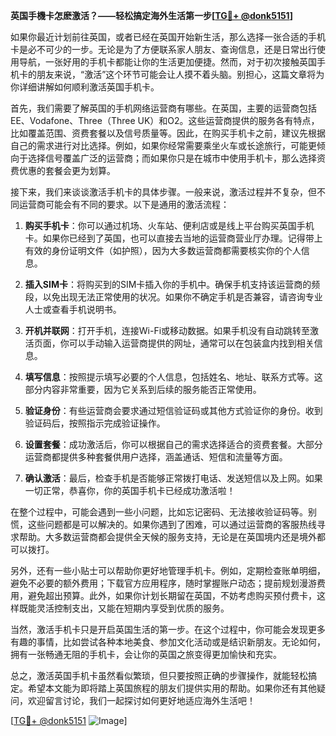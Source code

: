**英国手機卡怎麽激活？——轻松搞定海外生活第一步[[TG💪+ @donk5151](https://t.me/s/donk5151)]**

如果你最近计划前往英国，或者已经在英国开始新生活，那么选择一张合适的手机卡是必不可少的一步。无论是为了方便联系家人朋友、查询信息，还是日常出行使用导航，一张好用的手机卡都能让你的生活更加便捷。然而，对于初次接触英国手机卡的朋友来说，“激活”这个环节可能会让人摸不着头脑。别担心，这篇文章将为你详细讲解如何顺利激活英国手机卡。

首先，我们需要了解英国的手机网络运营商有哪些。在英国，主要的运营商包括EE、Vodafone、Three（Three UK）和O2。这些运营商提供的服务各有特点，比如覆盖范围、资费套餐以及信号质量等。因此，在购买手机卡之前，建议先根据自己的需求进行对比选择。例如，如果你经常需要乘坐火车或长途旅行，可能更倾向于选择信号覆盖广泛的运营商；而如果你只是在城市中使用手机卡，那么选择资费优惠的套餐会更为划算。

接下来，我们来谈谈激活手机卡的具体步骤。一般来说，激活过程并不复杂，但不同运营商可能会有不同的要求。以下是通用的激活流程：

1. **购买手机卡**：你可以通过机场、火车站、便利店或是线上平台购买英国手机卡。如果你已经到了英国，也可以直接去当地的运营商营业厅办理。记得带上有效的身份证明文件（如护照），因为大多数运营商都需要核实你的个人信息。

2. **插入SIM卡**：将购买到的SIM卡插入你的手机中。确保手机支持该运营商的频段，以免出现无法正常使用的状况。如果你不确定手机是否兼容，请咨询专业人士或查看手机说明书。

3. **开机并联网**：打开手机，连接Wi-Fi或移动数据。如果手机没有自动跳转至激活页面，你可以手动输入运营商提供的网址，通常可以在包装盒内找到相关信息。

4. **填写信息**：按照提示填写必要的个人信息，包括姓名、地址、联系方式等。这部分内容非常重要，因为它关系到后续的服务能否正常使用。

5. **验证身份**：有些运营商会要求通过短信验证码或其他方式验证你的身份。收到验证码后，按照指示完成验证操作。

6. **设置套餐**：成功激活后，你可以根据自己的需求选择适合的资费套餐。大部分运营商都提供多种套餐供用户选择，涵盖通话、短信和流量等方面。

7. **确认激活**：最后，检查手机是否能够正常拨打电话、发送短信以及上网。如果一切正常，恭喜你，你的英国手机卡已经成功激活啦！

在整个过程中，可能会遇到一些小问题，比如忘记密码、无法接收验证码等。别慌，这些问题都是可以解决的。如果你遇到了困难，可以通过运营商的客服热线寻求帮助。大多数运营商都会提供全天候的服务支持，无论是在英国境内还是境外都可以拨打。

另外，还有一些小贴士可以帮助你更好地管理手机卡。例如，定期检查账单明细，避免不必要的额外费用；下载官方应用程序，随时掌握账户动态；提前规划漫游费用，避免超出预算。此外，如果你计划长期留在英国，不妨考虑购买预付费卡，这样既能灵活控制支出，又能在短期内享受到优质的服务。

当然，激活手机卡只是开启英国生活的第一步。在这个过程中，你可能会发现更多有趣的事情，比如尝试各种本地美食、参加文化活动或是结识新朋友。无论如何，拥有一张畅通无阻的手机卡，会让你的英国之旅变得更加愉快和充实。

总之，激活英国手机卡虽然看似繁琐，但只要按照正确的步骤操作，就能轻松搞定。希望本文能为即将踏上英国旅程的朋友们提供实用的帮助。如果你还有其他疑问，欢迎留言讨论，我们一起探讨如何更好地适应海外生活吧！

[[TG💪+ @donk5151](https://t.me/s/donk5151) ![Image](https://i.postimg.cc/rwNCRYN7/Snipaste-2025-04-30-17-27-05.png)]